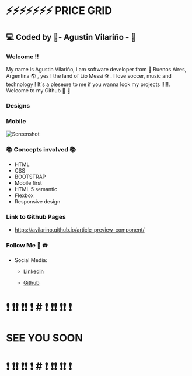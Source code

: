# :zap::zap::zap::zap::zap::zap::zap: PRICE GRID 
## :computer: Coded by :saxophone:-   Agustin Vilariño -  :saxophone:

### Welcome !!
My name is Agustin Vilariño, i am software developer from :pushpin: Buenos Aires, Argentina :earth_americas: , yes ! the land of Lio Messi :soccer: .
I love soccer, music and technology ! It´s a pleseure to me if you wanna look my projects !!!!!.
Welcome to my Github  :wave: :wave:

### Designs
### Mobile

![Screenshot](https://raw.githubusercontent.com/avilarino/price-grid-component/master/assets/design/mobile-design.jpg)


### :books: Concepts involved :books:

* HTML
* CSS
* BOOTSTRAP
* Mobile first
* HTML 5 semantic
* Flexbox
* Responsive design


### Link to Github Pages
 * https://avilarino.github.io/article-preview-component/


### Follow Me :raised_hands: :telephone:  



* Social Media: 
  * [Linkedin](https://www.linkedin.com/in/agust%C3%ADn-vilari%C3%B1o-17914564/)

  * [Github](https://github.com/avilarino)


#  ❗ :exclamation:❗ :exclamation:❗ :exclamation: #  ❗ :exclamation:❗ :exclamation:❗ :exclamation: 
# SEE YOU SOON
#  ❗ :exclamation:❗ :exclamation:❗ :exclamation: #  ❗ :exclamation:❗ :exclamation:❗ :exclamation: 






